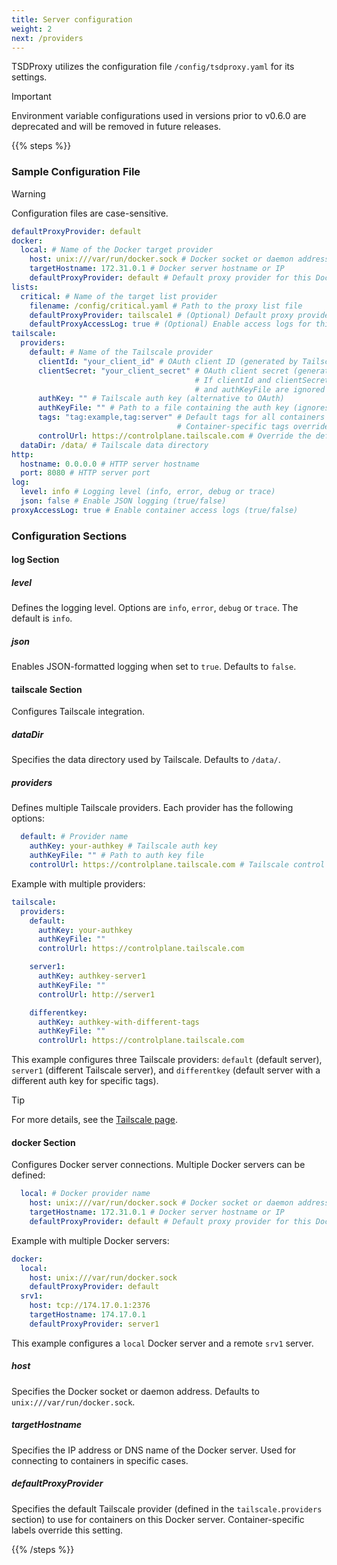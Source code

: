 ```yaml
---
title: Server configuration
weight: 2
next: /providers
---
```


 TSDProxy utilizes the configuration file `/config/tsdproxy.yaml` for its settings.

 > [!IMPORTANT]
 > Environment variable configurations used in versions prior to v0.6.0 are
 > deprecated and will be removed in future releases.

{{% steps %}}

### Sample Configuration File

> [!Warning]
> Configuration files are case-sensitive.

```yaml {filename="/config/tsdproxy.yaml"}
defaultProxyProvider: default
docker:
  local: # Name of the Docker target provider
    host: unix:///var/run/docker.sock # Docker socket or daemon address
    targetHostname: 172.31.0.1 # Docker server hostname or IP
    defaultProxyProvider: default # Default proxy provider for this Docker server
lists:
  critical: # Name of the target list provider
    filename: /config/critical.yaml # Path to the proxy list file
    defaultProxyProvider: tailscale1 # (Optional) Default proxy provider for this list
    defaultProxyAccessLog: true # (Optional) Enable access logs for this list
tailscale:
  providers:
    default: # Name of the Tailscale provider
      clientId: "your_client_id" # OAuth client ID (generated by Tailscale)
      clientSecret: "your_client_secret" # OAuth client secret (generated by Tailscale)
                                         # If clientId and clientSecret are defined, authKey 
                                         # and authKeyFile are ignored
      authKey: "" # Tailscale auth key (alternative to OAuth)
      authKeyFile: "" # Path to a file containing the auth key (ignores authKey if defined)
      tags: "tag:example,tag:server" # Default tags for all containers using this provider
                                     # Container-specific tags override these default tags
      controlUrl: https://controlplane.tailscale.com # Override the default Tailscale control URL
  dataDir: /data/ # Tailscale data directory
http:
  hostname: 0.0.0.0 # HTTP server hostname
  port: 8080 # HTTP server port
log:
  level: info # Logging level (info, error, debug or trace)
  json: false # Enable JSON logging (true/false)
proxyAccessLog: true # Enable container access logs (true/false)
```

### Configuration Sections

#### log Section

##### level

Defines the logging level. Options are `info`, `error`, `debug` or `trace`.
The default is `info`.

##### json

Enables JSON-formatted logging when set to `true`. Defaults to `false`.

#### tailscale Section

Configures Tailscale integration.

##### dataDir

Specifies the data directory used by Tailscale. Defaults to `/data/`.

##### providers

Defines multiple Tailscale providers. Each provider has the following options:

```yaml {filename="/config/tsdproxy.yaml"}
  default: # Provider name
    authKey: your-authkey # Tailscale auth key
    authKeyFile: "" # Path to auth key file
    controlUrl: https://controlplane.tailscale.com # Tailscale control URL
```

Example with multiple providers:

```yaml {filename="/config/tsdproxy.yaml"}
tailscale:
  providers:
    default:
      authKey: your-authkey
      authKeyFile: ""
      controlUrl: https://controlplane.tailscale.com

    server1:
      authKey: authkey-server1
      authKeyFile: ""
      controlUrl: http://server1

    differentkey:
      authKey: authkey-with-different-tags
      authKeyFile: ""
      controlUrl: https://controlplane.tailscale.com
```

This example configures three Tailscale providers: `default` (default server),
`server1` (different Tailscale server), and `differentkey` (default server with
a different auth key for specific tags).

> [!Tip]
> For more details, see the [Tailscale page](../advanced/tailscale/).

#### docker Section

Configures Docker server connections. Multiple Docker servers can be defined:

```yaml {filename="/config/tsdproxy.yaml"}
  local: # Docker provider name
    host: unix:///var/run/docker.sock # Docker socket or daemon address
    targetHostname: 172.31.0.1 # Docker server hostname or IP
    defaultProxyProvider: default # Default proxy provider for this Docker server
```

Example with multiple Docker servers:

```yaml {filename="/config/tsdproxy.yaml"}
docker:
  local:
    host: unix:///var/run/docker.sock
    defaultProxyProvider: default
  srv1:
    host: tcp://174.17.0.1:2376
    targetHostname: 174.17.0.1
    defaultProxyProvider: server1
```

This example configures a `local` Docker server and a remote `srv1` server.

##### host

Specifies the Docker socket or daemon address. Defaults to `unix:///var/run/docker.sock`.

##### targetHostname

Specifies the IP address or DNS name of the Docker server. Used for connecting to
containers in specific cases.

##### defaultProxyProvider

Specifies the default Tailscale provider (defined in the `tailscale.providers`
section) to use for containers on this Docker server. Container-specific labels
override this setting.

{{% /steps %}}
